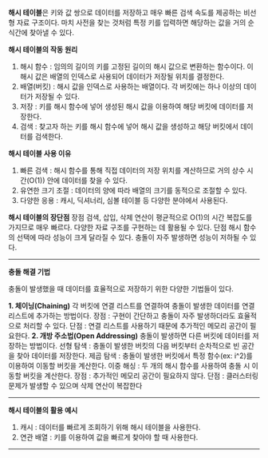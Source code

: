 **해시 테이블**은 키와 값 쌍으로 데이터를 저장하고 매우 빠른 검색 속도를 제공하는 비선형 자료 구조이다. 마치 사전을 찾는 것처럼 특정 키를 입력하면 해당하는 값을 거의 순식간에 찾아낼 수 있다.

**해시 테이블의 작동 원리**
1. 해시 함수 : 임의의 길이의 키를 고정된 길이의 해시 값으로 변환하는 함수이다. 이 해시 값은 배열의 인덱스로 사용되어 데이터가 저장될 위치를 결정한다.
2. 배열(버킷) : 해시 값을 인덱스로 사용하는 배열이다. 각 버킷에는 하나 이상의 데이터가 저장될 수 있다.
3. 저장 : 키를 해시 함수에 넣어 생성된 해시 값을 이용하여 해당 버킷에 데이터를 저장한다.
4. 검색 : 찾고자 하는 키를 해시 함수에 넣어 해시 값을 생성하고 해당 버킷에서 데이터를 검색한다.

**해시 테이블 사용 이유**
1. 빠른 검색 : 해시 함수를 통해 직접 데이터의 저장 위치를 계산하므로 거의 상수 시간(O(1)) 안에 데이터를 찾을 수 있다.
2. 유연한 크기 조절 : 데이터의 양에 따라 배열의 크기를 동적으로 조절할 수 있다.
3. 다양한 응용 : 캐시, 딕셔너리, 심볼 테이블 등 다양한 분야에서 사용된다.

**해시 테이블의 장단점**
	장점 
    검색, 삽입, 삭제 연산이 평균적으로 O(1)의 시간 복잡도를 가지므로 매우 빠르다.
    다양한 자료 구조를 구현하는 데 활용될 수 있다.
	단점
    해시 함수의 선택에 따라 성능이 크게 달라질 수 있다.
    충돌이 자주 발생하면 성능이 저하될 수 있다.

--------------------------------------------------------------------------
**충돌 해결 기법**

충돌이 발생했을 때 데이터를 효율적으로 저장하기 위한 다양한 기법들이 있다.

**1. 체이닝(Chaining)**
	각 버킷에 연결 리스트를 연결하여 충돌이 발생한 데이터를 연결 리스트에 추가하는 방법이다.
	장점 : 구현이 간단하고 충돌이 자주 발생하더라도 효율적으로 처리할 수 있다.
	단점 : 연결 리스트를 사용하기 때문에 추가적인 메모리 공간이 필요한다.
**2. 개방 주소법(Open Addressing)**
	충돌이 발생하면 다른 버킷에 데이터를 저장하는 방법이다.
	선형 탐색 : 충돌이 발생한 버킷의 다음 버킷부터 순차적으로 빈 공간을 찾아 데이터를 저장한다.
	제곱 탐색 : 충돌이 발생한 버킷에서 특정 함수(ex: i^2)를 이용하여 이동할 버킷을 계산한다.
	이중 해싱 : 두 개의 해시 함수를 사용하여 충돌 시 이동할 버킷을 계산한다.
	장점 : 추가적인 메모리 공간이 필요하지 않다.
	단점 : 클러스터링 문제가 발생할 수 있으며 삭제 연산이 복잡한다

--------------------------------------------------------------------------
 **해시 테이블의 활용 예시**
1. 캐시 : 데이터를 빠르게 조회하기 위해 해시 테이블을 사용한다.
2. 연관 배열 : 키를 이용하여 값을 빠르게 찾아야 할 때 사용한다.
--------------------------------------------------------------------------


